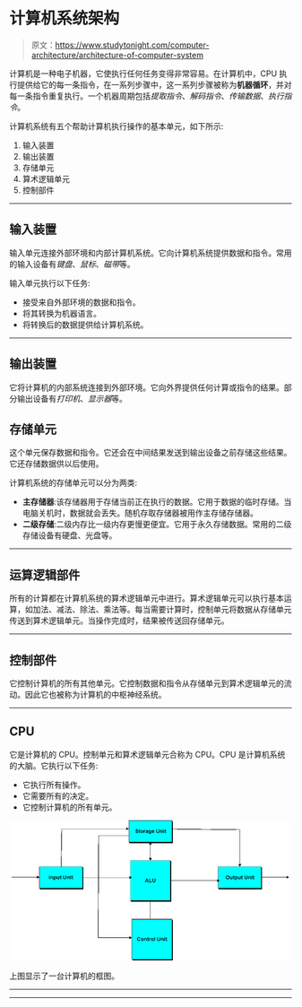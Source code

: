 # 计算机系统架构

> 原文：<https://www.studytonight.com/computer-architecture/architecture-of-computer-system>

计算机是一种电子机器，它使执行任何任务变得非常容易。在计算机中，CPU 执行提供给它的每一条指令，在一系列步骤中，这一系列步骤被称为**机器循环**，并对每一条指令重复执行。一个机器周期包括*提取指令*、*解码指令*、*传输数据*、*执行指令*。

计算机系统有五个帮助计算机执行操作的基本单元，如下所示:

1.  输入装置
2.  输出装置
3.  存储单元
4.  算术逻辑单元
5.  控制部件

* * *

## 输入装置

输入单元连接外部环境和内部计算机系统。它向计算机系统提供数据和指令。常用的输入设备有*键盘*、*鼠标*、*磁带*等。

输入单元执行以下任务:

*   接受来自外部环境的数据和指令。
*   将其转换为机器语言。
*   将转换后的数据提供给计算机系统。

* * *

## 输出装置

它将计算机的内部系统连接到外部环境。它向外界提供任何计算或指令的结果。部分输出设备有*打印机*、*显示器*等。

## 存储单元

这个单元保存数据和指令。它还会在中间结果发送到输出设备之前存储这些结果。它还存储数据供以后使用。

计算机系统的存储单元可以分为两类:

*   **主存储器**:该存储器用于存储当前正在执行的数据。它用于数据的临时存储。当电脑关机时，数据就会丢失。随机存取存储器被用作主存储存储器。
*   **二级存储**:二级内存比一级内存更慢更便宜。它用于永久存储数据。常用的二级存储设备有硬盘、光盘等。

* * *

## 运算逻辑部件

所有的计算都在计算机系统的算术逻辑单元中进行。算术逻辑单元可以执行基本运算，如加法、减法、除法、乘法等。每当需要计算时，控制单元将数据从存储单元传送到算术逻辑单元。当操作完成时，结果被传送回存储单元。

* * *

## 控制部件

它控制计算机的所有其他单元。它控制数据和指令从存储单元到算术逻辑单元的流动。因此它也被称为计算机的中枢神经系统。

* * *

## CPU

它是计算机的 CPU。控制单元和算术逻辑单元合称为 CPU。CPU 是计算机系统的大脑。它执行以下任务:

*   它执行所有操作。
*   它需要所有的决定。
*   它控制计算机的所有单元。

![Architecture Of Computer System](img/12fa2ba505fcfb85ae68a730d5c45d58.png)

上图显示了一台计算机的框图。

* * *

* * *